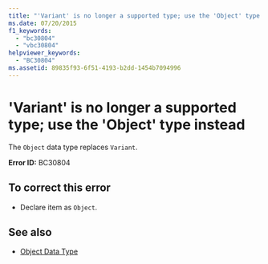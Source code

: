 ```yaml
---
title: "'Variant' is no longer a supported type; use the 'Object' type instead"
ms.date: 07/20/2015
f1_keywords: 
  - "bc30804"
  - "vbc30804"
helpviewer_keywords: 
  - "BC30804"
ms.assetid: 89835f93-6f51-4193-b2dd-1454b7094996
---
```

# 'Variant' is no longer a supported type; use the 'Object' type instead
The `Object` data type replaces `Variant`.  
  
 **Error ID:** BC30804  
  
## To correct this error  
  
-   Declare item as `Object`.  
  
## See also
- [Object Data Type](../../visual-basic/language-reference/data-types/object-data-type.md)

